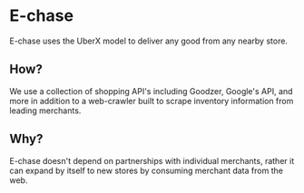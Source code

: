 <h1>E-chase</h1>
E-chase uses the UberX model to deliver any good from any nearby store. 

<h2>How?</h2>
We use a collection of shopping API's including Goodzer, Google's API, and more in addition to a web-crawler built to scrape inventory information from leading merchants.

<h2>Why?</h2>
E-chase doesn't depend on partnerships with individual merchants, rather it can expand by itself to new stores by consuming merchant data from the web.

